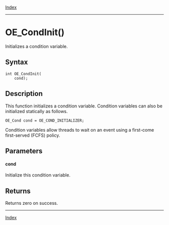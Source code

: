 [Index](index.md)

---
# OE_CondInit()

Initializes a condition variable.

## Syntax

    int OE_CondInit(
        cond);
## Description 

This function initializes a condition variable. Condition variables can also be initialized statically as follows.

```
OE_Cond cond = OE_COND_INITIALIZER;
```



Condition variables allow threads to wait on an event using a first-come first-served (FCFS) policy.



## Parameters

#### cond

Initialize this condition variable.

## Returns

Returns zero on success.

---
[Index](index.md)

